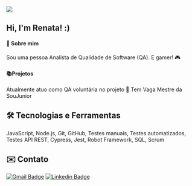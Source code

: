 <img src="https://www.mayfieldpress.co.uk/wp-content/uploads/2019/07/Quality.png">

## Hi, I'm Renata! :)
#### 🚀 Sobre mim
Sou uma pessoa Analista de Qualidade de Software (QA). E gamer! 🎮

#### 📚Projetos

Atualmente atuo como QA voluntária no projeto 🧝 Tem Vaga Mestre da SouJunior

## 🛠 Tecnologias e Ferramentas

JavaScript, Node.js, Git, GitHub, Testes manuais, Testes automatizados, Testes API REST, Cypress, Jest, Robot Framework, SQL, Scrum

## ✉️ Contato
[![Gmail Badge](https://img.shields.io/badge/-renata.rsv9@gmail.com-c14438?style=flat-square&logo=Gmail&logoColor=white&link=mailto:renata.rsv9@gmail.com)](mailto:renata.rsv9@gmail.com)
[![Linkedin Badge](https://img.shields.io/badge/-RenataValois-blue?style=flat-square&logo=Linkedin&logoColor=white&link=https://www.linkedin.com/in//renata-valois-42043357/)](https://www.linkedin.com/in//renata-valois-42043357/)
